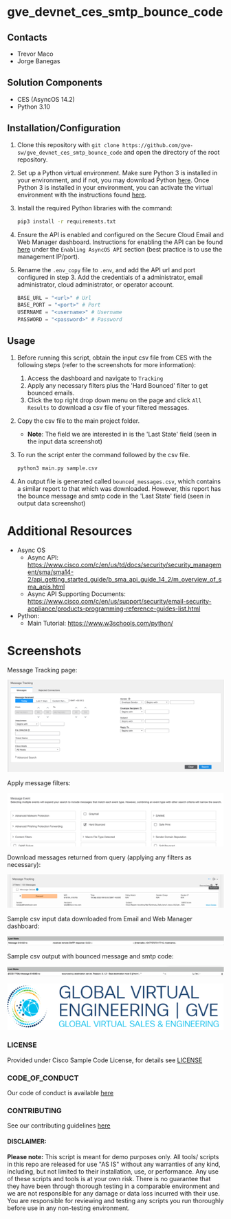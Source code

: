 # gve_devnet_ces_smtp_bounce_code

## Contacts
* Trevor Maco
* Jorge Banegas

## Solution Components
* CES (AsyncOS 14.2)
* Python 3.10


## Installation/Configuration

1. Clone this repository with `git clone https://github.com/gve-sw/gve_devnet_ces_smtp_bounce_code` and open the directory of the root repository.

2. Set up a Python virtual environment. Make sure Python 3 is installed in your environment, and if not, you may download Python [here](https://www.python.org/downloads). Once Python 3 is installed in your environment, you can activate the virtual environment with the instructions found [here](https://docs.python.org/3/tutorial/venv.html).

3. Install the required Python libraries with the command:
   ``` bash
   pip3 install -r requirements.txt
   ```

4. Ensure the API is enabled and configured on the Secure Cloud Email and Web Manager dashboard. Instructions for enabling the API can be found [here](https://www.cisco.com/c/en/us/td/docs/security/security_management/sma/sma14-2/api_getting_started_guide/b_sma_api_guide_14_2/m_overview_of_sma_apis.html) under the `Enabling AsyncOS API` section (best practice is to use the management IP/port).

5. Rename the `.env_copy` file to `.env`, and add the API url and port configured in step 3. Add the credentials of a administrator, email administrator, cloud administrator, or operator account.
    
    ``` python
    BASE_URL = "<url>" # Url
    BASE_PORT = "<port>" # Port
    USERNAME = "<username>" # Username
    PASSWORD = "<password>" # Password
    ```


## Usage

1. Before running this script, obtain the input csv file from CES with the following steps (refer to the screenshots for more information):

   1. Access the dashboard and navigate to `Tracking`
   2. Apply any necessary filters plus the 'Hard Bounced' filter to get bounced emails.
   3. Click the top right drop down menu on the page and click `All Results` to download a csv file of your filtered messages.

2. Copy the csv file to the main project folder.
   * **Note**: The field we are interested in is the 'Last State' field (seen in the input data screenshot)

3. To run the script enter the command followed by the csv file.

    ``` bash
    python3 main.py sample.csv
    ```

4. An output file is generated called `bounced_messages.csv`, which contains a similar report to that which was downloaded. However, this report has the bounce message and smtp code in the 'Last State' field (seen in output data screenshot)

# Additional Resources

* Async OS
  * Async API: https://www.cisco.com/c/en/us/td/docs/security/security_management/sma/sma14-2/api_getting_started_guide/b_sma_api_guide_14_2/m_overview_of_sma_apis.html
  * Async API Supporting Documents: https://www.cisco.com/c/en/us/support/security/email-security-appliance/products-programming-reference-guides-list.html
* Python: 
  * Main Tutorial: https://www.w3schools.com/python/

# Screenshots

Message Tracking page:

![/IMAGES/Message_Tracking.png](/IMAGES/Message_Tracking.png)

Apply message filters:

![/IMAGES/Message_Filters.png](/IMAGES/Message_Filters.png)

Download messages returned from query (applying any filters as necessary):

![/IMAGES/Download_CSV.png](/IMAGES/Download_CSV.png)

Sample csv input data downloaded from Email and Web Manager dashboard:

![/IMAGES/Input_Data.png](/IMAGES/Input_Data.png)

Sample csv output with bounced message and smtp code:

![/IMAGES/Output_Data.png](/IMAGES/Output_Data.png)

![/IMAGES/0image.png](/IMAGES/0image.png)


### LICENSE

Provided under Cisco Sample Code License, for details see [LICENSE](LICENSE.md)

### CODE_OF_CONDUCT

Our code of conduct is available [here](CODE_OF_CONDUCT.md)

### CONTRIBUTING

See our contributing guidelines [here](CONTRIBUTING.md)

#### DISCLAIMER:
<b>Please note:</b> This script is meant for demo purposes only. All tools/ scripts in this repo are released for use "AS IS" without any warranties of any kind, including, but not limited to their installation, use, or performance. Any use of these scripts and tools is at your own risk. There is no guarantee that they have been through thorough testing in a comparable environment and we are not responsible for any damage or data loss incurred with their use.
You are responsible for reviewing and testing any scripts you run thoroughly before use in any non-testing environment.
